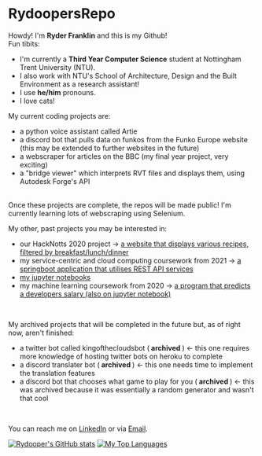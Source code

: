 # RydoopersRepo
Howdy! I'm <b>Ryder Franklin</b> and this is my Github! <br>
Fun tibits:
- I'm currently a <b>Third Year Computer Science</b> student at Nottingham Trent University (NTU).
- I also work with NTU's School of Architecture, Design and the Built Environment as a research assistant!
- I use <b>he/him</b> pronouns.
- I love cats!

My current coding projects are:
- a python voice assistant called Artie
- a discord bot that pulls data on funkos from the Funko Europe website (this may be extended to further websites in the future)
- a webscraper for articles on the BBC (my final year project, very exciting)
- a "bridge viewer" which interprets RVT files and displays them, using Autodesk Forge's API

<br>
Once these projects are complete, the repos will be made public! I'm currently learning lots of webscraping using Selenium.
<br>

My other, past projects you may be interested in:
- our HackNotts 2020 project -> [a website that displays various recipes, filtered by breakfast/lunch/dinner](https://github.com/rydooper/hacknotts2020-work)
- my service-centric and cloud computing coursework from 2021 -> [a springboot application that utilises REST API services](https://github.com/rydooper/SCC_Coursework)
- [my jupyter notebooks](https://www.kaggle.com/ryderfranklin/notebooks) 
- my machine learning coursework from 2020 -> [a program that predicts a developers salary (also on jupyter notebook)](https://www.kaggle.com/code/ryderfranklin/machine-learning-coursework-2021/notebook)
<br>

My archived projects that will be completed in the future but, as of right now, aren't finished:
- a twitter bot called kingofthecloudsbot (<b> archived </b>) <- this one requires more knowledge of hosting twitter bots on heroku to complete
- a discord translater bot (<b> archived </b>) <- this one needs time to implement the translation features
- a discord bot that chooses what game to play for you (<b> archived </b>) <- this was archived because it was essentially a random generator and wasn't that cool
<br>

You can reach me on [LinkedIn](https://www.linkedin.com/in/ryderfranklin2000) or via [Email](ryderarenfranklin@gmail.com). <br>

[![Rydooper's GitHub stats](https://github-readme-stats.vercel.app/api?username=rydooper&show_icons=true&theme=radical&count_private=true&show_icons=true)](https://github.com/anuraghazra/github-readme-stats)
[![My Top Languages](https://github-readme-stats.vercel.app/api/top-langs/?username=rydooper&theme=radical&count_private=true)](https://github.com/anuraghazra/github-readme-stats)
